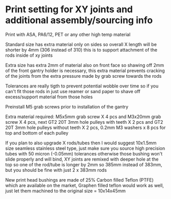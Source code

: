 
# Print setting for XY joints and additional assembly/sourcing info
Print with ASA, PA6/12, PET or any other high temp material

Standard size has extra material only on sides so overall X length will be shorter by 4mm (306 instead of 310) this is to support attachment of the rods inside of xy joints

Extra size has extra 2mm of material also on front face so shawing off 2mm of the front gantry holder is necessary, this extra material prevents cracking of the joints from the extra pressure made by grab screw towards the rods 

Tolerances are really tigth to prevent potential wobble over time so if you can't fit those rods in just use reamer or sand paper to shave off excess/support material from those holes 

Preinstall M5 grab screws prior to installation of the gantry

Extra material required: M5x5mm grab screw X 4 pcs and M3x20mm grab screw X 4 pcs, next GT2 20T 3mm hole pulleys with teeth X 2 pcs and GT2 20T 3mm hole pulleys without teeth X 2 pcs, 0.2mm M3 washers x 8 pcs for top and bottom of each pulley

If you plan to also upgrade X rods/tubes then I would suggest 10x1.5mm size seamless stainless steel type, just make sure you source high precision tubes with 50 micron (-0.05mm) tolerances otherwise those bushing won't slide properly and will bind, XY joints are remixed with deeper hole at the top so one of the rod/tube is longer by 2mm so 385mm instead of 383mm, but you should be fine with just 2 x 383mm rods 

New print head bushings are made of 25% Carbon filled Teflon (PTFE) which are available on the market, Graphen filled teflon would work as well, just let them machined to the original size = 10x14x45mm

